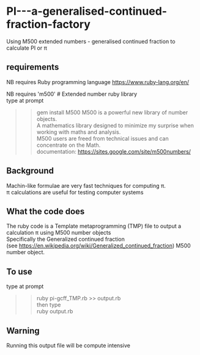 # PI---a-generalised-continued-fraction-factory
Using M500 extended numbers - generalised continued fraction to calculate PI or π

requirements
------------

NB requires Ruby programming language
https://www.ruby-lang.org/en/

NB requires 'm500' # Extended number ruby library <br>
type at prompt <br>
>>gem install M500
M500 is a powerful new library of number objects.<br>
A mathematics library designed to minimize my surprise when working with maths and analysis.<br>
M500 users are freed from technical issues and can concentrate on the Math.<br>
documentation: https://sites.google.com/site/m500numbers/

Background
----------
Machin-like formulae are very fast techniques for computing π.<br>
π calculations are useful for testing computer systems<br>

What the code does
------------------
The ruby code is a Template metaprogramming (TMP) file to output a calculation π using M500 number objects<br>
Specifically the Generalized continued fraction<br>
(see https://en.wikipedia.org/wiki/Generalized_continued_fraction) M500 number object.

To use
------
type at prompt<br>
>>ruby pi-gcff_TMP.rb >> output.rb<br>
then type<br>
>>ruby output.rb

Warning
-------
Running this output file will be compute intensive



